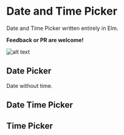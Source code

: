 # Date and Time Picker

Date and Time Picker written entirely in Elm.

**Feedback or PR are welcome!**

![alt text](https://github.com/abadi199/datetimepicker/raw/master/images/datetimepicker.gif "Date Time Picker Preview")

Date Picker
---
Date without time.

Date Time Picker
---

Time Picker
---